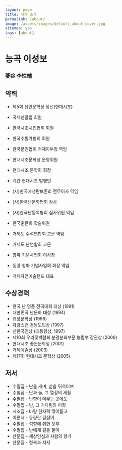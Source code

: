 ```yaml
---
layout: page
title: 작가 소개
permalink: /about/
image: /assets/images/default_about_cover.jpg
sitemap: yes
tags: [about]
---
```


# 능곡 이성보 
### 菱谷 李性輔

## 약력

* 제5회 신인문학상 당선(현대시조)
* 국제펜클럽 회원
* 한국시조시인협회 회원
* 한국수필가협회 회원
* 한국문인협회 거제지부장 역임
* 현대시조문학상 운영위원
* 현대시조 문학회 회장
* 계간 현대시조 발행인

* (사)한국자생란보존회 전무이사 역임
* (사)한국난문화협회 감사
* (사)한국난등록협회 심사위원 역임
* 한국춘란회 학술위원
* 거제도 수석연합회 고문 역임
* 거제도 난연합회 고문

* 향파 기념사업회 이사장
* 동랑 청마 기념사업회 회장 역임
* 거제자연예술랜드 대표

## 수상경력

* 한국 난 명품 전국대회 대상 (1991)
* 대한민국 난문화 대상 (1994)
* 효당문학상 (1996)
* 자랑스런 경남도민상 (1997)
* 신한국인상 (대통령상, 1997)
* 제10회 우리꽃박람회 분경분화부문 농림부 장관상 (2000)
* 현대시조 좋은문학상 (2001)
* 거제예술상 (2003)
* 제17회 현대시조 문학상 (2005)

## 저서

* 수필집 - 난을 캐며, 삶을 뒤척이며
* 수필집 - 난과 돌, 그 열정의 세월
* 수필집 - 난향이 머무는 곳에도
* 수필집 - 난, 그 기다림의 미학
* 시조집 - 바람 한자락 꺾어들고
* 이론서 - 동량란 길잡이
* 수필집 - 석향에 취한 오후
* 수필집 - 난에게 길을 물어
* 산문집 - 세상인심과 사람의 향기
* 산문집 - 청복과 지지
